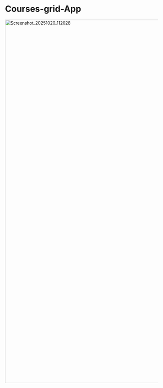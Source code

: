 ﻿# Courses-grid-App
<img width="600" height="1200" alt="Screenshot_20251020_112028" src="https://github.com/user-attachments/assets/2c524fc7-8004-447c-a354-72c6a0e846d7" />




